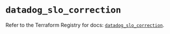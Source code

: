 # `datadog_slo_correction`

Refer to the Terraform Registry for docs: [`datadog_slo_correction`](https://registry.terraform.io/providers/datadog/datadog/3.51.0/docs/resources/slo_correction).
